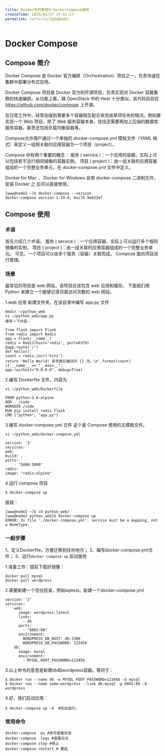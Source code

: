 ```yaml
---
title: Docker系列教程9-DockerCompose编排
createTime: 2025/05/27 17:51:17
permalink: /article/2qdq9eqh/
---
```

# Docker Compose

## Compose 简介
Docker Compose  是 Docker 官方编排（Orchestration）项目之一，负责快速在集群中部署分布式应用。

Docker Compose  项目是 Docker 官方的开源项目，负责实现对 Docker 容器集群的快速编排。从功能上看，跟  OpenStack  中的  Heat  十分类似。其代码目前在 https://github.com/docker/compose 上开源。


在日常工作中，经常会碰到需要多个容器相互配合来完成某项任务的情况。例如要实现一个 Web 项目，除了 Web 服务容器本身，往往还需要再加上后端的数据库服务容器，甚至还包括负载均衡容器等。

Compose允许用户通过一个单独的  docker-compose.yml  模板文件（YAML 格式）来定义一组相关联的应用容器为一个项目（project）。

Compose  中有两个重要的概念：
服务 ( service  )：一个应用的容器，实际上可以包括若干运行相同镜像的容器实例。
项目 ( project  )：由一组关联的应用容器组成的一个完整业务单元，在  docker-compose.yml  文件中定义。

Docker for Mac  、 Docker for Windows  自带  docker-compose  二进制文件，安装 Docker 之
后可以直接使用。
```
[www@node2 ~]$ docker-compose --version
docker-compose version 1.19.0, build 9e633ef
```

## Compose 使用

### 术语
首先介绍几个术语。
服务 ( service  )：一个应用容器，实际上可以运行多个相同镜像的实例。
项目 ( project  )：由一组关联的应用容器组成的一个完整业务单元。
可见，一个项目可以由多个服务（容器）关联而成， Compose  面向项目进行管理。

### 场景
最常见的项目是 web 网站，该项目应该包含 web 应用和缓存。
下面我们用  Python  来建立一个能够记录页面访问次数的 web 网站。

1.web 应用
新建文件夹，在该目录中编写  app.py  文件


```
mkdir ~/python_web
vi ~/python_web/app.py
填写一下内容：

from flask import Flask
from redis import Redis
app = Flask(__name__)
redis = Redis(host='redis', port=6379)
@app.route('/')
def hello():
count = redis.incr('hits')
return 'Hello World! 该页面已被访问 {} 次。\n'.format(count)
if __name__ == "__main__":
app.run(host="0.0.0.0", debug=True)
```
2.编写  Dockerfile  文件，内容为
```
vi ~/python_web/Dockerfile

FROM python:3.6-alpine
ADD . /code
WORKDIR /code
RUN pip install redis flask
CMD ["python", "app.py"]
```
3.编写  docker-compose.yml  文件
这个是 Compose 使用的主模板文件。
```
vi ~/python_web/docker-compose.yml

version: '3'
services:
web:
build: .
ports:
	- "5000:5000"
redis:
image: "redis:alpine"
```
4.运行 compose 项目
```
$ docker-compose up
```
报错：
```
[www@node2 ~]$ cd python_web/
[www@node2 python_web]$ docker-compose up
ERROR: In file './docker-compose.yml', service must be a mapping, not a NoneType.
```

### 一般步骤

1、定义Dockerfile，方便迁移到任何地方；
2、编写docker-compose.yml文件；
3、运行`docker-compose up` 启动服务

1.准备工作：提前下载好镜像：
```
docker pull mysql 
docker pull wordpress
```
2.需要新建一个空白目录，例如wptest。新建一个docker-compose.yml
```
version: '2'
services:
    web: 
      image: wordpress:latest 
      links: 
        - db
      ports: 
        - "8002:80"
      environment:
        WORDPRESS_DB_HOST: db:3306
        WORDPRESS_DB_PASSWORD: 123456
    db: 
      image: mysql 
      environment: 
        - MYSQL_ROOT_PASSWORD=123456
```
3.以上命令的意思是新建db和wordpress容器。等同于：

```
$ docker run --name db -e MYSQL_ROOT_PASSWORD=123456 -d mysql
$ docker run --name some-wordpress --link db:mysql -p 8002:80 -d wordpress
```
4.好，我们启动应用：

```
$ docker-compose up -d  #后台运行，
```
### 常用命令
```
docker-compose  ps #命令查看状态
docker-compose  logs #查看日志
docker-compose stop #停止
docker-compose restart # 重启
```

